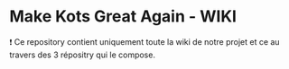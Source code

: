 # Make Kots Great Again - WIKI

:exclamation: Ce repository contient uniquement toute la wiki de notre projet et ce au travers des 3 répositry qui le compose. 
